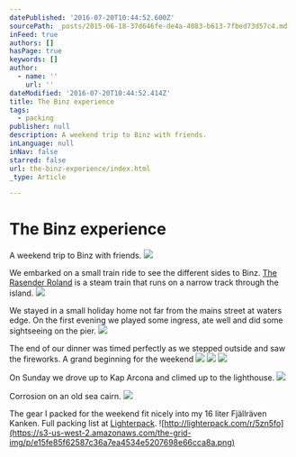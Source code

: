 ```yaml
---
datePublished: '2016-07-20T10:44:52.600Z'
sourcePath: _posts/2015-06-18-37d646fe-de4a-4083-b613-7fbed73d57c4.md
inFeed: true
authors: []
hasPage: true
keywords: []
author:
  - name: ''
    url: ''
dateModified: '2016-07-20T10:44:52.414Z'
title: The Binz experience
tags:
  - packing
publisher: null
description: A weekend trip to Binz with friends.
inLanguage: null
inNav: false
starred: false
url: the-binz-experience/index.html
_type: Article

---
```

# The Binz experience

A weekend trip to Binz with friends.
![](https://s3-us-west-2.amazonaws.com/the-grid-img/p/88a61dae99075f4bfb780b7ee5e69c3d629cbdcb.jpg)

We embarked on a small train ride to see the different sides to Binz. [The Rasender Roland][0] is a steam train that runs on a narrow track through the island.
![](https://s3-us-west-2.amazonaws.com/the-grid-img/p/b77b63ac8f1ea351416e69821b1c493037089691.jpg)

We stayed in a small holiday home not far from the mains street at waters edge. On the first evening we played some ingress, ate well and did some sightseeing on the pier.
![](https://s3-us-west-2.amazonaws.com/the-grid-img/p/a9a742a1bcec07da5a36c759353555a256ed60f1.jpg)

The end of our dinner was timed perfectly as we stepped outside and saw the fireworks. A grand beginning for the weekend
![](https://s3-us-west-2.amazonaws.com/the-grid-img/p/e762493b4f8c90a8f8c57d888528ac146f9285e2.jpg)
![](https://s3-us-west-2.amazonaws.com/the-grid-img/p/fb6d94478f1e18c038fca789fc73e50ddacc72c5.jpg)
![](https://s3-us-west-2.amazonaws.com/the-grid-img/p/ba394970353df4fdd814ce21914e0db5f3dcf66c.jpg)

On Sunday we drove up to Kap Arcona and climed up to the lighthouse.
![](https://s3-us-west-2.amazonaws.com/the-grid-img/p/e43d262fd97194c0780f64b46a5d9abb489eb11e.jpg)

Corrosion on an old sea cairn.
![](https://s3-us-west-2.amazonaws.com/the-grid-img/p/9e9e18767ea7abae6cb17cea4091624ca6c27020.jpg)

The gear I packed for the weekend fit nicely into my 16 liter Fjällräven Kanken. Full packing list at [Lighterpack][1].
![http://lighterpack.com/r/5zn5fo](https://s3-us-west-2.amazonaws.com/the-grid-img/p/e15fe85f62587c36a7ea4534e5207698e66cca8a.png)

[0]: http://ruegensche-baederbahn.de/
[1]: http://lighterpack.com/r/5zn5fo
